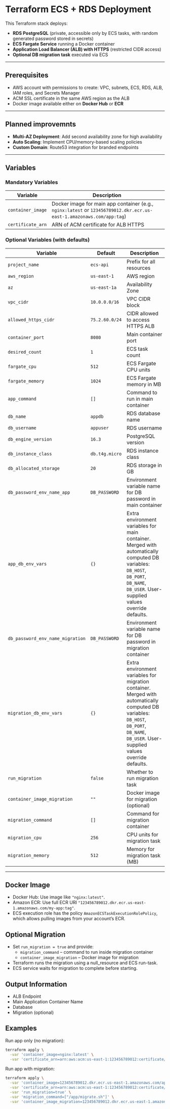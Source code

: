 # Terraform ECS + RDS Deployment

This Terraform stack deploys:

- **RDS PostgreSQL** (private, accessible only by ECS tasks, with random generated password stored in secrets)  
- **ECS Fargate Service** running a Docker container  
- **Application Load Balancer (ALB) with HTTPS** (restricted CIDR access)  
- **Optional DB migration task** executed via ECS

---

## Prerequisites

- AWS account with permissions to create: VPC, subnets, ECS, RDS, ALB, IAM roles, and Secrets Manager  
- ACM SSL certificate in the same AWS region as the ALB  
- Docker image available either on **Docker Hub** or **ECR**

---

## Planned improvemnts
- **Multi-AZ Deployment**: Add second availability zone for high availability
- **Auto Scaling**: Implement CPU/memory-based scaling policies  
- **Custom Domain**: Route53 integration for branded endpoints

---

## Variables

### Mandatory Variables

| Variable | Description |
|----------|-------------|
| `container_image` | Docker image for main app container (e.g., `nginx:latest` or `123456789012.dkr.ecr.us-east-1.amazonaws.com/app:tag`) |
| `certificate_arn` | ARN of ACM certificate for ALB HTTPS |

### Optional Variables (with defaults)

| Variable | Default | Description |
|----------|---------|-------------|
| `project_name` | `ecs-api` | Prefix for all resources |
| `aws_region` | `us-east-1` | AWS region |
| `az` | `us-east-1a` | Availability Zone |
| `vpc_cidr` | `10.0.0.0/16` | VPC CIDR block |
| `allowed_https_cidr` | `75.2.60.0/24` | CIDR allowed to access HTTPS ALB |
| `container_port` | `8080` | Main container port |
| `desired_count` | `1` | ECS task count |
| `fargate_cpu` | `512` | ECS Fargate CPU units |
| `fargate_memory` | `1024` | ECS Fargate memory in MB |
| `app_command` | `[]` | Command to run in main container |
| `db_name` | `appdb` | RDS database name |
| `db_username` | `appuser` | RDS username |
| `db_engine_version` | `16.3` | PostgreSQL version |
| `db_instance_class` | `db.t4g.micro` | RDS instance class |
| `db_allocated_storage` | `20` | RDS storage in GB |
| `db_password_env_name_app` | `DB_PASSWORD` | Environment variable name for DB password in main container |
| `app_db_env_vars` | `{}` | Extra environment variables for main container. Merged with automatically computed DB variables: `DB_HOST`, `DB_PORT`, `DB_NAME`, `DB_USER`. User-supplied values override defaults. |
| `db_password_env_name_migration` | `DB_PASSWORD` | Environment variable name for DB password in migration container |
| `migration_db_env_vars` | `{}` | Extra environment variables for migration container. Merged with automatically computed DB variables: `DB_HOST`, `DB_PORT`, `DB_NAME`, `DB_USER`. User-supplied values override defaults. |
| `run_migration` | `false` | Whether to run migration task |
| `container_image_migration` | `""` | Docker image for migration (optional) |
| `migration_command` | `[]` | Command for migration container |
| `migration_cpu` | `256` | CPU units for migration task |
| `migration_memory` | `512` | Memory for migration task (MB) |

---

## Docker Image
- Docker Hub: Use image like `"nginx:latest"`.
- Amazon ECR: Use full ECR URI `"123456789012.dkr.ecr.us-east-1.amazonaws.com/my-app:tag"`.
- ECS execution role has the policy `AmazonECSTaskExecutionRolePolicy`, which allows pulling images from your account’s ECR.

## Optional Migration

- Set `run_migration = true` and provide:
  - `migration_command` – command to run inside migration container
  - `container_image_migration` – Docker image for migration
- Terraform runs the migration using a null_resource and ECS run-task.
- ECS service waits for migration to complete before starting.

## Output Information

- ALB Endpoint
- Main Application Container Name
- Database
- Migration (optional)
  
## Examples
Run app only (no migration):

```bash
terraform apply \
  -var 'container_image=nginx:latest' \
  -var 'certificate_arn=arn:aws:acm:us-east-1:123456789012:certificate/abcd'
```
Run app with migration:
```bash
terraform apply \
  -var 'container_image=123456789012.dkr.ecr.us-east-1.amazonaws.com/app:latest' \
  -var 'certificate_arn=arn:aws:acm:us-east-1:123456789012:certificate/abcd' \
  -var 'run_migration=true' \
  -var 'migration_command=["/app/migrate.sh"]' \
  -var 'container_image_migration=123456789012.dkr.ecr.us-east-1.amazonaws.com/app:latest'
```
